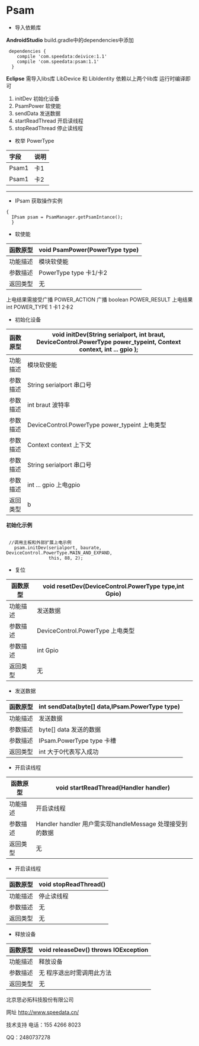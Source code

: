 # Psam
-  导入依赖库


**AndroidStudio** build.gradle中的dependencies中添加

```
 dependencies {
    compile 'com.speedata:deivice:1.1'
    compile 'com.speedata:psam:1.1'
  }
```
**Eclipse** 需导入libs库 LibDevice 和 LibIdentity
依赖以上两个lib库  运行时编译即可

1. initDev 初始化设备
1. PsamPower 软使能
1. sendData 发送数据
1. startReadThread 开启读线程
1. stopReadThread 停止读线程


-  枚举 PowerType

|字段|说明|
|:----    |:-------    |
|Psam1  |卡1    |
|Psam1 |卡2 |

------------

-  IPsam 获取操作实例
```
{
  IPsam psam = PsamManager.getPsamIntance();
  }
```


-  软使能

函数原型|void PsamPower(PowerType type)                                  |
-------    |-------
|功能描述  |模块软使能|
|参数描述  |PowerType type 卡1/卡2 |
|返回类型  |无|



上电结果需接受广播
 POWER_ACTION 广播
 boolean POWER_RESULT 上电结果
 int POWER_TYPE 1 卡1  2卡2


-  初始化设备


|函数原型|void initDev(String serialport, int braut, DeviceControl.PowerType power_typeint, Context context, int ...  gpio );	                                   |
-------    |-------
|功能描述  |模块软使能|
|参数描述  |String serialport 串口号 |
|参数描述  |int braut 波特率 |
|参数描述  |DeviceControl.PowerType power_typeint 上电类型 |
|参数描述  |Context context 上下文|
|参数描述  |String serialport 串口号 |
|参数描述  |int ...  gpio 上电gpio |
|返回类型  |b|
**初始化示例**

```

 //调用主板和外部扩展上电示例
   psam.initDev(serialport, baurate, DeviceControl.PowerType.MAIN_AND_EXPAND,
                this, 88, 2);
```

-  复位

|函数原型|void resetDev(DeviceControl.PowerType type,int Gpio)	                                   |
-------    |-------
|功能描述  |发送数据|
|参数描述  |DeviceControl.PowerType 上电类型|
|参数描述  |int Gpio|
|返回类型  |无  |


-  发送数据

|函数原型|int sendData(byte[] data,IPsam.PowerType type)	                                   |
-------    |-------
|功能描述  |发送数据|
|参数描述  |byte[] data 发送的数据|
|参数描述  |IPsam.PowerType type 卡槽|
|返回类型  |int  大于0代表写入成功  |

-  开启读线程

|函数原型|void  startReadThread(Handler handler)	                                   |
-------    |-------
|功能描述  |开启读线程|
|参数描述  |Handler handler  用户需实现handleMessage 处理接受到的数据|
|返回类型  |无  |

-  开启读线程

|函数原型|void  stopReadThread()	                                   |
-------    |-------
|功能描述  |停止读线程|
|参数描述  |无|
|返回类型  |无  |

-  释放设备

函数原型|void releaseDev() throws IOException	                                   |
-------    |-------
|功能描述  |释放设备|
|参数描述  |无  程序退出时需调用此方法|
|返回类型  |无  |



北京思必拓科技股份有限公司

网址 http://www.speedata.cn/

技术支持 电话：155 4266 8023

QQ：2480737278